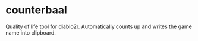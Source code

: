 # counterbaal
Quality of life tool for diablo2r. Automatically counts up and writes the game name into clipboard.
